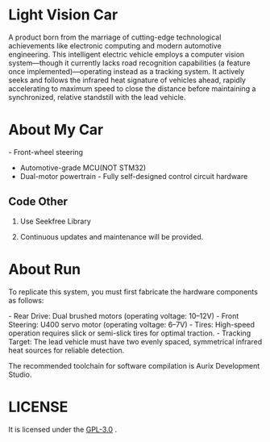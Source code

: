 # Light Vision Car
A product born from the marriage of cutting-edge technological achievements like electronic computing and modern automotive engineering. This intelligent electric vehicle employs a computer vision system—though it currently lacks road recognition capabilities (a feature once implemented)—operating instead as a tracking system. It actively seeks and follows the infrared heat signature of vehicles ahead, rapidly accelerating to maximum speed to close the distance before maintaining a synchronized, relative standstill with the lead vehicle.

# ​​About My Car

​​- Front-wheel steering​​
- ​​Automotive-grade MCU​​(NOT STM32)
- ​​Dual-motor powertrain​​
​​- Fully self-designed control circuit hardware​​

## Code Other

1. Use Seekfree Library

2. Continuous updates and maintenance will be provided.

# About Run

To replicate this system, you must first fabricate the hardware components as follows:

​- ​Rear Drive:​​ Dual brushed motors (operating voltage: ​​10–12V​​)
​​- Front Steering:​​ U400 servo motor (operating voltage: ​​6–7V​​)
​​- Tires:​​ High-speed operation requires ​​slick or semi-slick tires​​ for optimal traction.
​​- Tracking Target:​​ The lead vehicle must have ​​two evenly spaced, symmetrical infrared heat sources​​ for reliable detection.

The recommended toolchain for software compilation is Aurix Development Studio.

# LICENSE
It is licensed under the [GPL-3.0](https://github.com/ouyangyanhuo/LightVisionCar/blob/main/LICENSE) .
